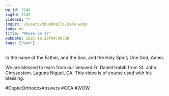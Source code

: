 ```yaml
---
wp_id: 3248
imgId: 3249
videoId: ""
imgSrc: /assets/thumbnails/3249.webp
lang: en
title: "Where am I?"
pubDate: 2021-12-29T04:08:28
tags: ["wow"]
---
```


<!-- page: 6 -->

<p>In the name of the Father, and the Son, and the Holy Spirit; One God, Amen.</p>
<p>We are blessed to learn from our beloved Fr. Daniel Habib from St. John Chrysostom. Laguna Niguel, CA. This video is of course used with his blessing.</p>
<p>#CopticOrthodoxAnswers​ #COA​ #WOW​</p>
